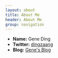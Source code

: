 ```yaml
---
layout: about
title: About Me
header: About Me
group: navigation
---
```

 * **Name:** Gene Ding
 * **Twitter:** [dingzaang](http://twitter.com/dingzaang)
 * **Blog:** [Gene's Blog](https://zaang.github.io)

